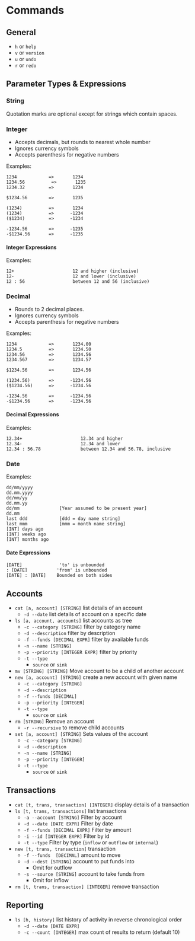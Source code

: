 # Commands

## General

* `h` or `help`
* `v` or `version`
* `u` or `undo`
* `r` or `redo`

## Parameter Types & Expressions

### String

Quotation marks are optional except for strings which contain spaces.

### Integer

* Accepts decimals, but rounds to nearest whole number
* Ignores currency symbols
* Accepts parenthesis for negative numbers

Examples:

    1234            =>       1234
    1234.56          =>       1235
    1234.32         =>       1234

    $1234.56        =>       1235
    
    (1234)          =>       1234
    (1234)          =>      -1234
    ($1234)         =>      -1234
    
    -1234.56        =>      -1235
    -$1234.56       =>      -1235

#### Integer Expressions

Examples:

    12+                      12 and higher (inclusive)
    12-                      12 and lower (inclusive)
    12 : 56                  between 12 and 56 (inclusive)

### Decimal

* Rounds to 2 decimal places.
* Ignores currency symbols
* Accepts parenthesis for negative numbers

Examples:

    1234            =>       1234.00
    1234.5          =>       1234.50
    1234.56         =>       1234.56
    1234.567        =>       1234.57

    $1234.56        =>       1234.56
    
    (1234.56)       =>      -1234.56
    ($1234.56)      =>      -1234.56
    
    -1234.56        =>      -1234.56
    -$1234.56       =>      -1234.56

#### Decimal Expressions

Examples:

    12.34+                      12.34 and higher
    12.34-                      12.34 and lower
    12.34 : 56.78               between 12.34 and 56.78, inclusive

### Date

Examples:

    dd/mm/yyyy
    dd.mm.yyyy
    dd/mm/yy
    dd.mm.yy
    dd/mm               [Year assumed to be present year]
    dd.mm
    last ddd            [ddd = day name string]
    last mmm            [mmm = month name string]
    [INT] days ago
    [INT] weeks ago
    [INT] months ago

#### Date Expressions

    [DATE]              'to' is unbounded
    : [DATE]           'from' is unbounded
    [DATE] : [DATE]    Bounded on both sides

## Accounts

* `cat [a, account] [STRING]` list details of an account
  * `-d --date` list details of account on a specific date
* `ls [a, account, accounts]` list accounts as tree
  * `-c --category [STRING]` filter by category name
  * `-d --description` filter by description
  * `-f --funds [DECIMAL EXPR]` filter by available funds
  * `-n --name [STRING]`
  * `-p --priority [INTEGER EXPR]` filter by priority
  * `-t --type`
    * `source` or `sink`
* `mv [STRING] [STRING]` Move account to be a child of another account
* `new [a, account] [STRING]` create a new account with given name
  * `-c --category [STRING]`
  * `-d --description`
  * `-f --funds [DECIMAL]`
  * `-p --priority [INTEGER]`
  * `-t --type`
    * `source` or `sink`
* `rm [STRING]` Remove an account
  * `-r --recursive` to remove child accounts
* `set [a, account] [STRING]` Sets values of the account
  * `-c --category [STRING]`
  * `-d --description`
  * `-n --name [STRING]`
  * `-p --priority [INTEGER]`
  * `-t --type`
    * `source` or `sink`

## Transactions

* `cat [t, trans, transaction] [INTEGER]` display details of a transaction
* `ls [t, trans, transactions]` list transactions
  * `-a --account [STRING]` Filter by account
  * `-d --date [DATE EXPR]` Filter by date
  * `-f --funds [DECIMAL EXPR]` Filter by amount
  * `-i --id [INTEGER EXPR]` Filter by id
  * `-t --type` Filter by type (`inflow` or `outflow` or `internal`)
* `new [t, trans, transaction]` transaction
  * `-f --funds  [DECIMAL]` amount to move
  * `-d --dest [STRING]` account to put funds into
    * Omit for outflow
  * `-s --source [STRING]` account to take funds from
    * Omit for inflow
* `rm [t, trans, transaction] [INTEGER]` remove transaction

## Reporting

* `ls [h, history]` list history of activity in reverse chronological order
  * `-d --date [DATE EXPR]`
  * `-c --count [INTEGER]` max count of results to return (default 10)
